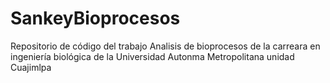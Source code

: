 # SankeyBioprocesos
Repositorio de código del trabajo Analisis de bioprocesos de la carreara en ingeniería biológica de la Universidad Autonma Metropolitana unidad Cuajimlpa
